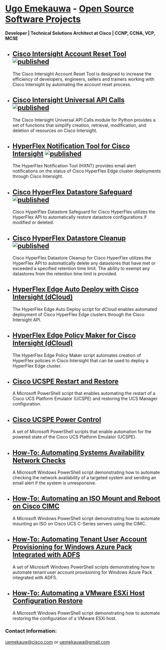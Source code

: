 # [Ugo Emekauwa](https://www.linkedin.com/in/uemekauwa) - [Open Source Software Projects](https://github.com/ugo-emekauwa)
**Developer | Technical Solutions Architect at Cisco | CCNP, CCNA, VCP, MCSE**

- ## [Cisco Intersight Account Reset Tool](https://ugo-emekauwa.github.io/intersight-account-reset-tool/) [![published](https://static.production.devnetcloud.com/codeexchange/assets/images/devnet-published.svg)](https://developer.cisco.com/codeexchange/github/repo/ugo-emekauwa/intersight-account-reset-tool)
    The Cisco Intersight Account Reset Tool is designed to increase the efficiency of developers, engineers, sellers and trainers working with Cisco Intersight by automating the account reset process.

- ## [Cisco Intersight Universal API Calls](https://ugo-emekauwa.github.io/intersight-universal-api-calls/) [![published](https://static.production.devnetcloud.com/codeexchange/assets/images/devnet-published.svg)](https://developer.cisco.com/codeexchange/github/repo/ugo-emekauwa/intersight-universal-api-calls)
    The Cisco Intersight Universal API Calls module for Python provides a set of functions that simplify creation, retrieval, modification, and deletion of resources on Cisco Intersight.

- ## [HyperFlex Notification Tool for Cisco Intersight](https://ugo-emekauwa.github.io/hyperflex-notification-tool/) [![published](https://static.production.devnetcloud.com/codeexchange/assets/images/devnet-published.svg)](https://developer.cisco.com/codeexchange/github/repo/ugo-emekauwa/hyperflex-notification-tool)
    The HyperFlex Notification Tool (HXNT) provides email alert notifications on the status of Cisco HyperFlex Edge cluster deployments through Cisco Intersight.

- ## [Cisco HyperFlex Datastore Safeguard](https://ugo-emekauwa.github.io/hx-datastore-safeguard/) [![published](https://static.production.devnetcloud.com/codeexchange/assets/images/devnet-published.svg)](https://developer.cisco.com/codeexchange/github/repo/ugo-emekauwa/hx-datastore-safeguard)
    Cisco HyperFlex Datastore Safeguard for Cisco HyperFlex utilizes the HyperFlex API to automatically restore datastore configurations if modified or deleted.

- ## [Cisco HyperFlex Datastore Cleanup](https://ugo-emekauwa.github.io/hx-datastore-cleanup/) [![published](https://static.production.devnetcloud.com/codeexchange/assets/images/devnet-published.svg)](https://developer.cisco.com/codeexchange/github/repo/ugo-emekauwa/hx-datastore-cleanup)
    Cisco HyperFlex Datastore Cleanup for Cisco HyperFlex utilizes the HyperFlex API to automatically delete any datastores that have met or exceeded a specified retention time limit. The ability to exempt any datastores from the retention time limit is provided.

- ## [HyperFlex Edge Auto Deploy with Cisco Intersight (dCloud)](https://ugo-emekauwa.github.io/hx-auto-deploy/)
    The HyperFlex Edge Auto Deploy script for dCloud enables automated deployment of Cisco HyperFlex Edge clusters through the Cisco Intersight API.

- ## [HyperFlex Edge Policy Maker for Cisco Intersight (dCloud)](https://ugo-emekauwa.github.io/hx-policy-maker/)
    The HyperFlex Edge Policy Maker script automates creation of HyperFlex policies in Cisco Intersight that can be used to deploy a HyperFlex Edge cluster.

- ## [Cisco UCSPE Restart and Restore](https://ugo-emekauwa.github.io/ucspe-ucsm-restore)
    A Microsoft PowerShell script that enables automating the restart of a Cisco UCS Platform Emulator (UCSPE) and restoring the UCS Manager configuration.

- ## [Cisco UCSPE Power Control](https://ugo-emekauwa.github.io/ucspe-power-control)
    A set of Microsoft PowerShell scripts that enable automation for the powered state of the Cisco UCS Platform Emulator (UCSPE).

- ## [How-To: Automating Systems Availability Network Checks](https://ugo-emekauwa.github.io/systems-network-check/)
    A Microsoft Windows PowerShell script demonstrating how to automate checking the network availability of a targeted system and sending an email alert if the system is unresponsive.

- ## [How-To: Automating an ISO Mount and Reboot on Cisco CIMC](https://ugo-emekauwa.github.io/cisco-cimc-iso-mount/)
    A Microsoft Windows PowerShell script demonstrating how to automate mounting an ISO on Cisco UCS C-Series servers using the CIMC.

- ## [How-To: Automating Tenant User Account Provisioning for Windows Azure Pack Integrated with ADFS](https://ugo-emekauwa.github.io/wap-adfs-tenant-provisioning/)
    A set of Microsoft Windows PowerShell scripts demonstrating how to automate tenant user account provisioning for Windows Azure Pack integrated with ADFS.

- ## [How-To: Automating a VMware ESXi Host Configuration Restore](https://ugo-emekauwa.github.io/vmware-esxi-host-restore/)
    A Microsoft Windows PowerShell script demonstrating how to automate restoring the configuration of a VMware ESXi host.

### Contact Information:
uemekauw@cisco.com or uemekauwa@gmail.com
